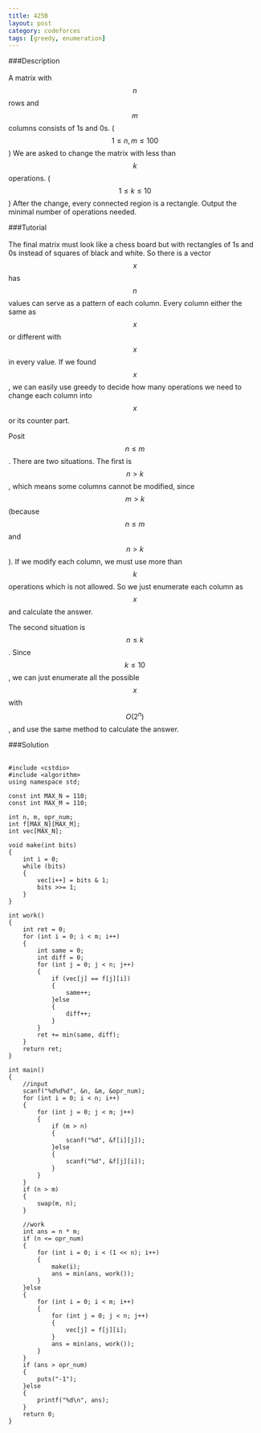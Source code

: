 ```yaml
---
title: 425B
layout: post
category: codeforces
tags: [greedy, enumeration]
---
```



###Description  
<br/>
A matrix with $$n$$ rows and $$m$$ columns consists of 1s and 0s.
($$1\leq n,m \leq 100$$)
We are asked to change the matrix with less than $$k$$ operations.
($$1\leq k \leq 10$$)
After the change, every connected region is a rectangle.
Output the minimal number of operations needed.
<br/>

###Tutorial  
<br/>
The final matrix must look like a chess board but with rectangles of 1s and 0s instead of squares of black and white.
So there is a vector $$x$$ has $$n$$ values can serve as a pattern of each column.
Every column either the same as $$x$$ or different with $$x$$ in every value.
If we found $$x$$, we can easily use greedy to decide how many operations we need to change each column into $$x$$ or its counter part.

Posit $$n \leq m$$.
There are two situations.
The first is $$n > k$$, which means some columns cannot be modified, since $$m > k$$ (because $$n \leq m$$ and $$n > k$$).
If we modify each column, we must use more than $$k$$ operations which is not allowed.
So we just enumerate each column as $$x$$ and calculate the answer.

The second situation is $$n \leq k$$.
Since $$k \leq 10$$, we can just enumerate all the possible $$x$$ with $$O(2^n)$$, and use the same method to calculate the answer.
<br/>


###Solution  
<br/>

	#include <cstdio>
	#include <algorithm>
	using namespace std;
	
	const int MAX_N = 110;
	const int MAX_M = 110;
	
	int n, m, opr_num;
	int f[MAX_N][MAX_M];
	int vec[MAX_N];
	
	void make(int bits)
	{
		int i = 0;
		while (bits)
		{
			vec[i++] = bits & 1;
			bits >>= 1;
		}
	}
	
	int work()
	{
		int ret = 0;
		for (int i = 0; i < m; i++)
		{
			int same = 0;
			int diff = 0;
			for (int j = 0; j < n; j++)
			{
				if (vec[j] == f[j][i])
				{
					same++;
				}else
				{
					diff++;
				}
			}
			ret += min(same, diff);
		}
		return ret;
	}
	
	int main()
	{
		//input
		scanf("%d%d%d", &n, &m, &opr_num);
		for (int i = 0; i < n; i++)
		{
			for (int j = 0; j < m; j++)
			{
				if (m > n)
				{
					scanf("%d", &f[i][j]);
				}else
				{
					scanf("%d", &f[j][i]);
				}
			}
		}
		if (n > m)
		{
			swap(m, n);
		}
	
		//work
		int ans = n * m;
		if (n <= opr_num)
		{
			for (int i = 0; i < (1 << n); i++)
			{
				make(i);
				ans = min(ans, work());
			}
		}else
		{
			for (int i = 0; i < m; i++)
			{
				for (int j = 0; j < n; j++)
				{
					vec[j] = f[j][i];
				}
				ans = min(ans, work());
			}
		}
		if (ans > opr_num)
		{
			puts("-1");
		}else
		{
			printf("%d\n", ans);
		}
		return 0;
	}
